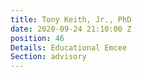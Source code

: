 ```yaml
---
title: Tony Keith, Jr., PhD
date: 2020-09-24 21:10:00 Z
position: 46
Details: Educational Emcee
Section: advisory
---
```


